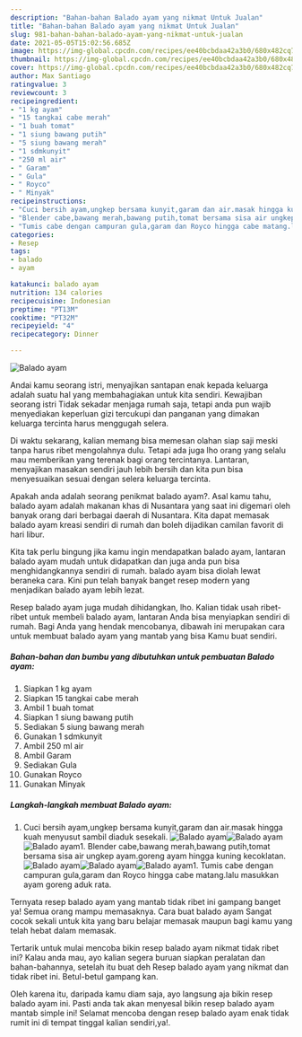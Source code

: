 ```yaml
---
description: "Bahan-bahan Balado ayam yang nikmat Untuk Jualan"
title: "Bahan-bahan Balado ayam yang nikmat Untuk Jualan"
slug: 981-bahan-bahan-balado-ayam-yang-nikmat-untuk-jualan
date: 2021-05-05T15:02:56.685Z
image: https://img-global.cpcdn.com/recipes/ee40bcbdaa42a3b0/680x482cq70/balado-ayam-foto-resep-utama.jpg
thumbnail: https://img-global.cpcdn.com/recipes/ee40bcbdaa42a3b0/680x482cq70/balado-ayam-foto-resep-utama.jpg
cover: https://img-global.cpcdn.com/recipes/ee40bcbdaa42a3b0/680x482cq70/balado-ayam-foto-resep-utama.jpg
author: Max Santiago
ratingvalue: 3
reviewcount: 3
recipeingredient:
- "1 kg ayam"
- "15 tangkai cabe merah"
- "1 buah tomat"
- "1 siung bawang putih"
- "5 siung bawang merah"
- "1 sdmkunyit"
- "250 ml air"
- " Garam"
- " Gula"
- " Royco"
- " Minyak"
recipeinstructions:
- "Cuci bersih ayam,ungkep bersama kunyit,garam dan air.masak hingga kuah menyusut sambil diaduk sesekali."
- "Blender cabe,bawang merah,bawang putih,tomat bersama sisa air ungkep ayam.goreng ayam hingga kuning kecoklatan."
- "Tumis cabe dengan campuran gula,garam dan Royco hingga cabe matang.lalu masukkan ayam goreng aduk rata."
categories:
- Resep
tags:
- balado
- ayam

katakunci: balado ayam 
nutrition: 134 calories
recipecuisine: Indonesian
preptime: "PT13M"
cooktime: "PT32M"
recipeyield: "4"
recipecategory: Dinner

---
```



![Balado ayam](https://img-global.cpcdn.com/recipes/ee40bcbdaa42a3b0/680x482cq70/balado-ayam-foto-resep-utama.jpg)

Andai kamu seorang istri, menyajikan santapan enak kepada keluarga adalah suatu hal yang membahagiakan untuk kita sendiri. Kewajiban seorang istri Tidak sekadar menjaga rumah saja, tetapi anda pun wajib menyediakan keperluan gizi tercukupi dan panganan yang dimakan keluarga tercinta harus menggugah selera.

Di waktu  sekarang, kalian memang bisa memesan olahan siap saji meski tanpa harus ribet mengolahnya dulu. Tetapi ada juga lho orang yang selalu mau memberikan yang terenak bagi orang tercintanya. Lantaran, menyajikan masakan sendiri jauh lebih bersih dan kita pun bisa menyesuaikan sesuai dengan selera keluarga tercinta. 



Apakah anda adalah seorang penikmat balado ayam?. Asal kamu tahu, balado ayam adalah makanan khas di Nusantara yang saat ini digemari oleh banyak orang dari berbagai daerah di Nusantara. Kita dapat memasak balado ayam kreasi sendiri di rumah dan boleh dijadikan camilan favorit di hari libur.

Kita tak perlu bingung jika kamu ingin mendapatkan balado ayam, lantaran balado ayam mudah untuk didapatkan dan juga anda pun bisa menghidangkannya sendiri di rumah. balado ayam bisa diolah lewat beraneka cara. Kini pun telah banyak banget resep modern yang menjadikan balado ayam lebih lezat.

Resep balado ayam juga mudah dihidangkan, lho. Kalian tidak usah ribet-ribet untuk membeli balado ayam, lantaran Anda bisa menyiapkan sendiri di rumah. Bagi Anda yang hendak mencobanya, dibawah ini merupakan cara untuk membuat balado ayam yang mantab yang bisa Kamu buat sendiri.

<!--inarticleads1-->

##### Bahan-bahan dan bumbu yang dibutuhkan untuk pembuatan Balado ayam:

1. Siapkan 1 kg ayam
1. Siapkan 15 tangkai cabe merah
1. Ambil 1 buah tomat
1. Siapkan 1 siung bawang putih
1. Sediakan 5 siung bawang merah
1. Gunakan 1 sdmkunyit
1. Ambil 250 ml air
1. Ambil  Garam
1. Sediakan  Gula
1. Gunakan  Royco
1. Gunakan  Minyak




<!--inarticleads2-->

##### Langkah-langkah membuat Balado ayam:

1. Cuci bersih ayam,ungkep bersama kunyit,garam dan air.masak hingga kuah menyusut sambil diaduk sesekali.
<img src="https://img-global.cpcdn.com/steps/d79b688ebcadff8a/160x128cq70/balado-ayam-langkah-memasak-1-foto.jpg" alt="Balado ayam"><img src="https://img-global.cpcdn.com/steps/9f82bd1798f6663a/160x128cq70/balado-ayam-langkah-memasak-1-foto.jpg" alt="Balado ayam"><img src="https://img-global.cpcdn.com/steps/3a263d8306fc6059/160x128cq70/balado-ayam-langkah-memasak-1-foto.jpg" alt="Balado ayam">1. Blender cabe,bawang merah,bawang putih,tomat bersama sisa air ungkep ayam.goreng ayam hingga kuning kecoklatan.
<img src="https://img-global.cpcdn.com/steps/3fb8b41cbd2608da/160x128cq70/balado-ayam-langkah-memasak-2-foto.jpg" alt="Balado ayam"><img src="https://img-global.cpcdn.com/steps/4db93ae6cc05412b/160x128cq70/balado-ayam-langkah-memasak-2-foto.jpg" alt="Balado ayam"><img src="https://img-global.cpcdn.com/steps/014c41301e3ce990/160x128cq70/balado-ayam-langkah-memasak-2-foto.jpg" alt="Balado ayam">1. Tumis cabe dengan campuran gula,garam dan Royco hingga cabe matang.lalu masukkan ayam goreng aduk rata.




Ternyata resep balado ayam yang mantab tidak ribet ini gampang banget ya! Semua orang mampu memasaknya. Cara buat balado ayam Sangat cocok sekali untuk kita yang baru belajar memasak maupun bagi kamu yang telah hebat dalam memasak.

Tertarik untuk mulai mencoba bikin resep balado ayam nikmat tidak ribet ini? Kalau anda mau, ayo kalian segera buruan siapkan peralatan dan bahan-bahannya, setelah itu buat deh Resep balado ayam yang nikmat dan tidak ribet ini. Betul-betul gampang kan. 

Oleh karena itu, daripada kamu diam saja, ayo langsung aja bikin resep balado ayam ini. Pasti anda tak akan menyesal bikin resep balado ayam mantab simple ini! Selamat mencoba dengan resep balado ayam enak tidak rumit ini di tempat tinggal kalian sendiri,ya!.

